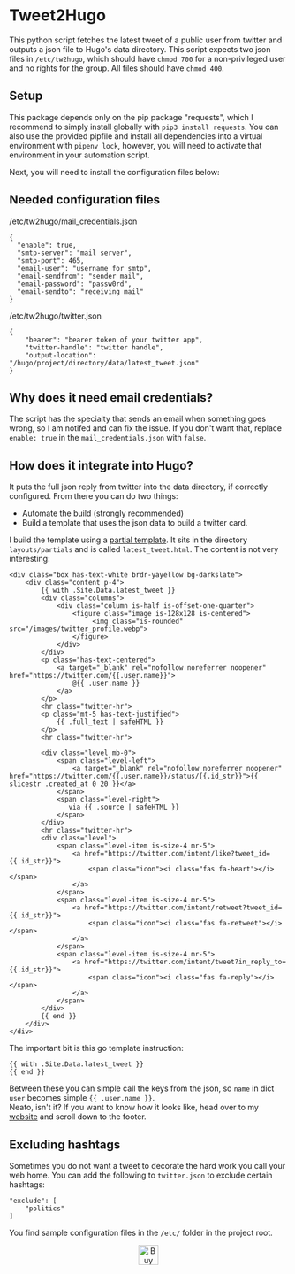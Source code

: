 # Tweet2Hugo

This python script fetches the latest tweet of a public user from twitter and outputs a json file to Hugo's data
directory. This script expects two json files in `/etc/tw2hugo`, which should have `chmod 700` for a non-privileged 
user and no rights for the group. All files should have `chmod 400`.

## Setup

This package depends only on the pip package "requests", which I recommend to simply install globally with 
`pip3 install requests`. You can also use the provided pipfile and install all dependencies into a virtual environment 
with `pipenv lock`, however, you will need to activate that environment in your automation script.

Next, you will need to install the configuration files below:

## Needed configuration files

/etc/tw2hugo/mail_credentials.json
```
{
  "enable": true,
  "smtp-server": "mail server",
  "smtp-port": 465,
  "email-user": "username for smtp",
  "email-sendfrom": "sender mail",
  "email-password": "passw0rd",
  "email-sendto": "receiving mail"
}
```

/etc/tw2hugo/twitter.json
```
{
    "bearer": "bearer token of your twitter app",
    "twitter-handle": "twitter handle",
    "output-location": "/hugo/project/directory/data/latest_tweet.json"
}
```

## Why does it need email credentials?

The script has the specialty that sends an email when something goes wrong, so I am notifed and can fix the issue.
If you don't want that, replace `enable: true` in the `mail_credentials.json` with `false`.

## How does it integrate into Hugo?

It puts the full json reply from twitter into the data directory, if correctly configured. From there you can do two
things:

* Automate the build (strongly recommended)
* Build a template that uses the json data to build a twitter card.

I build the template using a [partial template](https://gohugo.io/templates/partials/#readout). It sits in the directory
`layouts/partials` and is called `latest_tweet.html`. The content is not very interesting:

```
<div class="box has-text-white brdr-yayellow bg-darkslate">
    <div class="content p-4">
        {{ with .Site.Data.latest_tweet }}
        <div class="columns">
            <div class="column is-half is-offset-one-quarter">
                <figure class="image is-128x128 is-centered">
                     <img class="is-rounded" src="/images/twitter_profile.webp">
                </figure>
            </div>
        </div>
        <p class="has-text-centered">
            <a target="_blank" rel="nofollow noreferrer noopener" href="https://twitter.com/{{.user.name}}">
                @{{ .user.name }}
            </a>
        </p>
        <hr class="twitter-hr">
        <p class="mt-5 has-text-justified">
            {{ .full_text | safeHTML }}
        </p>
        <hr class="twitter-hr">

        <div class="level mb-0">
            <span class="level-left">
                <a target="_blank" rel="nofollow noreferrer noopener" href="https://twitter.com/{{.user.name}}/status/{{.id_str}}">{{ slicestr .created_at 0 20 }}</a>
            </span>
            <span class="level-right">
               via {{ .source | safeHTML }}
            </span>
        </div>
        <hr class="twitter-hr">
        <div class="level">
            <span class="level-item is-size-4 mr-5">
                <a href="https://twitter.com/intent/like?tweet_id={{.id_str}}">
                    <span class="icon"><i class="fas fa-heart"></i></span>
                </a>
            </span>
            <span class="level-item is-size-4 mr-5">
                <a href="https://twitter.com/intent/retweet?tweet_id={{.id_str}}">
                    <span class="icon"><i class="fas fa-retweet"></i></span>
                </a>
            </span>
            <span class="level-item is-size-4 mr-5">
                <a href="https://twitter.com/intent/tweet?in_reply_to={{.id_str}}">
                    <span class="icon"><i class="fas fa-reply"></i></span>
                </a>
            </span>
        </div>
        {{ end }}
    </div>
</div>
```

The important bit is this go template instruction:

```
{{ with .Site.Data.latest_tweet }}
{{ end }}
```

Between these you can simple call the keys from the json, so `name` in dict `user` becomes simple `{{ .user.name }}`.    
Neato, isn't it? If you want to know how it looks like, head over to my [website](https://tuxstash.de/) and scroll down
to the footer.

## Excluding hashtags

Sometimes you do not want a tweet to decorate the hard work you call your web home. You can add the following to `twitter.json`
to exclude certain hashtags:

```
"exclude": [
    "politics"
]
```

You find sample configuration files in the `/etc/` folder in the project root.

<!--suppress HtmlDeprecatedAttribute -->
<p align="center">
<a href='https://ko-fi.com/L3L31HXRQ' target='_blank'><img height='36' style='border:0;height:36px;' src='https://cdn.ko-fi.com/cdn/kofi2.png?v=2' border='0' alt='Buy Me a Coffee at ko-fi.com' /></a>
</p>
